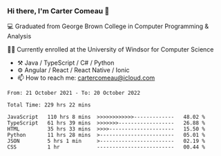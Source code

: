 ### Hi there, I'm Carter Comeau 👋

💻 Graduated from George Brown College in Computer Programming & Analysis

🙋‍♂️ Currently enrolled at the University of Windsor for Computer Science

- ⚒️ Java / TypeScript / C# / Python
- ⚙️ Angular / React / React Native / Ionic
- 📫 How to reach me: cartercomeau@icloud.com

<!--START_SECTION:waka-->

```text
From: 21 October 2021 - To: 20 October 2022

Total Time: 229 hrs 22 mins

JavaScript   110 hrs 8 mins  >>>>>>>>>>>>-------------   48.02 %
TypeScript   61 hrs 39 mins  >>>>>>>------------------   26.88 %
HTML         35 hrs 33 mins  >>>>---------------------   15.50 %
Python       11 hrs 28 mins  >------------------------   05.01 %
JSON         5 hrs 1 min     >------------------------   02.19 %
CSS          1 hr            -------------------------   00.44 %
```

<!--END_SECTION:waka-->
